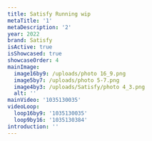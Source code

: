 ```yaml
---
title: Satisfy Running wip
metaTitle: '1'
metaDescription: '2'
year: 2022
brand: Satisfy
isActive: true
isShowcased: true
showcaseOrder: 4
mainImage:
  image16by9: /uploads/photo 16_9.png
  image5by7: /uploads/photo 5-7.png
  image4by3: /uploads/Satisfy/photo 4_3.png
  alt: ''
mainVideo: '1035130035'
videoLoop:
  loop16by9: '1035130035'
  loop9by16: '1035130384'
introduction: ''
---
```


